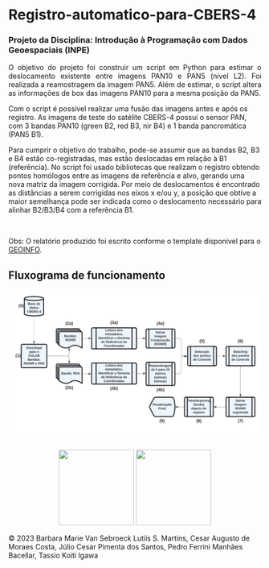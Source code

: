 <h1>Registro-automatico-para-CBERS-4</h1>
<h3>Projeto da Disciplina: Introdução à Programação com Dados Geoespaciais (INPE)</h3>

<p align="justify">O objetivo do projeto foi construir um script em Python para estimar o deslocamento existente entre imagens PAN10 e PAN5 (nível L2). Foi realizada a reamostragem da imagem PAN5. Além de estimar, o script altera as informações de box das imagens PAN10 para a mesma posição da PAN5.

Com o script é possível realizar uma fusão das imagens antes e após os registro. As imagens de teste do satélite CBERS-4 possui o sensor PAN, com 3 bandas PAN10 (green B2, red B3, nir B4) e 1 banda pancromática (PAN5 B1).

Para cumprir o objetivo do trabalho, pode-se assumir que as bandas B2, B3 e B4 estão co-registradas, mas estão deslocadas em relação à B1 (referência). No script foi usado bibliotecas que realizam o registro obtendo pontos homólogos entre as imagens de referência e alvo, gerando uma nova matriz da imagem corrigida. Por meio de deslocamentos é encontrado as distâncias a serem corrigidas nos eixos x e/ou y, a posição que obtive a maior semelhança pode ser indicada como o deslocamento necessário para alinhar B2/B3/B4 com a referência B1.
</p>
<br>

Obs:
O relatório produzido foi escrito conforme o template disponível para o [GEOINFO](https://www.overleaf.com/read/xtnkjtmtzrwt).

<h2>Fluxograma de funcionamento</h2>

<p align="center"><img src="https://github.com/CesarAugusto88/Registro-automatico-para-CBERS-4/blob/main/Fluxograma2.png">
<br>
<br>
<p align="center"><img src="https://upload.wikimedia.org/wikipedia/commons/1/1f/Python_logo_01.svg" width="150" 
     height="150"> <img src="https://upload.wikimedia.org/wikipedia/commons/5/5a/Satellite_icon1.png" width="150" 
     height="150"> </p>
     
   <p>&copy; 2023 Barbara Marie Van Sebroeck Lutiis S. Martins, Cesar Augusto de Moraes Costa, Júlio Cesar Pimenta dos Santos, Pedro Ferrini Manhães Bacellar, Tassio Koiti Igawa</p>
